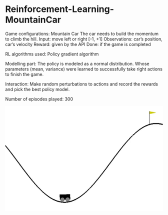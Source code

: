 # Reinforcement-Learning-MountainCar

Game configurations:
Mountain Car
The car needs to build the momentum to climb the hill.
Input: move left or right [-1, +1]
Observations: car’s position, car’s velocity
Reward: given by the API
Done: if the game is completed

RL algorithms used:
Policy gradient algorithm

Modelling part:
The policy is modeled as a normal distribution. Whose parameters (mean, variance) were learned to successfully take right actions to finish the game.

Interaction:
Make random perturbations to actions and record the rewards and pick the best policy model.

Number of episodes played: 300

![Watch the video](https://github.com/phaniram-sayapaneni/Reinforcement-Learning-MountainCar/blob/master/MountainCar_game.gif)